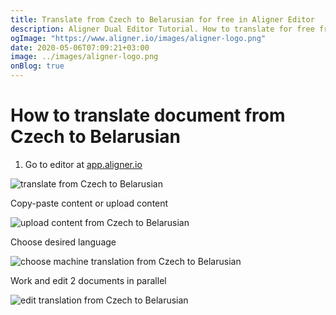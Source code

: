 ```yaml
---
title: Translate from Czech to Belarusian for free in Aligner Editor
description: Aligner Dual Editor Tutorial. How to translate for free from Czech to Belarusian. Aligner is multilingual document management platform. 
ogImage: "https://www.aligner.io/images/aligner-logo.png"
date: 2020-05-06T07:09:21+03:00
image: ../images/aligner-logo.png
onBlog: true
---
```


# How to translate document from Czech to Belarusian

1. Go to editor at [app.aligner.io](https://app.aligner.io "Aligner App web page")

![translate from Czech to Belarusian](../aligner-blank-editor.png "translate from Czech to Belarusian")

Copy-paste content or upload content

![upload content from Czech to Belarusian](../aligner-uploaded-document.png "upload content from Czech to Belarusian")

Choose desired language

![choose machine translation from Czech to Belarusian](../aligner-language-dropdown.png "choose machine translation from Czech to Belarusian")

Work and edit 2 documents in parallel

![edit translation from Czech to Belarusian](../aligner-double-sitded-editor.png "edit translation from Czech to Belarusian")


